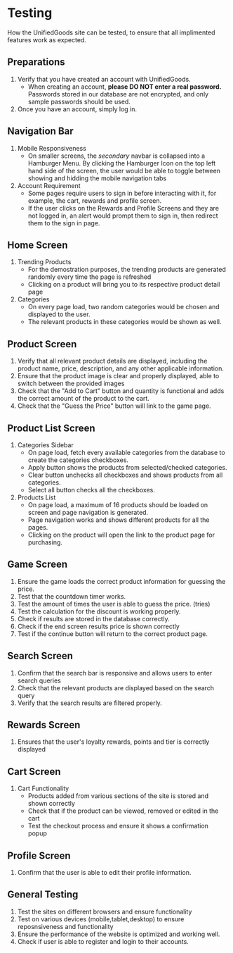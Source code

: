 # Testing
How the UnifiedGoods site can be tested, to ensure that all implimented features work as expected.

## Preparations
1. Verify that you have created an account with UnifiedGoods.
    - When creating an account, **please DO NOT enter a real password.** Passwords stored in our database are not encrypted, and only sample passwords should be used.
2. Once you have an account, simply log in.

## Navigation Bar
1. Mobile Responsiveness
    - On smaller screens, the *secondary* navbar is collapsed into a Hamburger Menu. By clicking the Hamburger Icon on the top left hand side of the screen, the user would be able to toggle between showing and hidding the mobile navigation tabs
2. Account Requirement
    - Some pages require users to sign in before interacting with it, for example, the cart, rewards and profile screen.
    - If the user clicks on the Rewards and Profile Screens and they are not logged in, an alert would prompt them to sign in, then redirect them to the sign in page.

## Home Screen
1. Trending Products
    - For the demostration purposes, the trending products are generated randomly every time the page is refreshed
    - Clicking on a product will bring you to its respective product detail page
2. Categories
    - On every page load, two random categories would be chosen and displayed to the user.
    - The relevant products in these categories would be shown as well.

## Product Screen
1. Verify that all relevant product details are displayed, including the product name, price, description, and any other applicable information.
2. Ensure that the product image is clear and properly displayed, able to switch between the provided images
3. Check that the "Add to Cart" button and quantity is functional and adds the correct amount of the product to the cart.
4. Check that the "Guess the Price" button will link to the game page.

## Product List Screen
1. Categories Sidebar
    - On page load, fetch every available categories from the database to create the categories checkboxes.
    - Apply button shows the products from selected/checked categories.
    - Clear button unchecks all checkboxes and shows products from all categories.
    - Select all button checks all the checkboxes.
2. Products List
    - On page load, a maximum of 16 products should be loaded on screen and page navigation is generated.
    - Page navigation works and shows different products for all the pages.
    - Clicking on the product will open the link to the product page for purchasing.
  
## Game Screen
1. Ensure the game loads the correct product information for guessing the price.
2. Test that the countdown timer works.
3. Test the amount of times the user is able to guess the price. (tries)
4. Test the calculation for the discount is working properly.
5. Check if results are stored in the database correctly.
6. Check if the end screen results price is shown correctly
7. Test if the continue button will return to the correct product page.

## Search Screen
1. Confirm that the search bar is responsive and allows users to enter search queries
2. Check that the relevant products are displayed based on the search query
3. Verify that the search results are filtered properly.

## Rewards Screen
1. Ensures that the user's loyalty rewards, points and tier is correctly displayed

## Cart Screen
1. Cart Functionality
    - Products added from various sections of the site is stored and shown correctly
    - Check that if the product can be viewed, removed or edited in the cart
    - Test the checkout process and ensure it shows a confirmation popup

## Profile Screen
1. Confirm that the user is able to edit their profile information.

## General Testing
1. Test the sites on different browsers and ensure functionality
2. Test on various devices (mobile,tablet,desktop) to ensure reposnsiveness and functionality
3. Ensure the performance of the website is optimized and working well.
4. Check if user is able to register and login to their accounts.